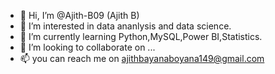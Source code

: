 - 👋 Hi, I’m @Ajith-B09 (Ajith B)
- 👀 I’m interested in data ananlysis and data science.
- 🌱 I’m currently learning Python,MySQL,Power BI,Statistics.
- 💞️ I’m looking to collaborate on ...
- 📫 you can reach me on ajithbayanaboyana149@gmail.com

<!---
Ajith-B09/Ajith-B09 is a ✨ special ✨ repository because its `README.md` (this file) appears on your GitHub profile.
You can click the Preview link to take a look at your changes.
--->
